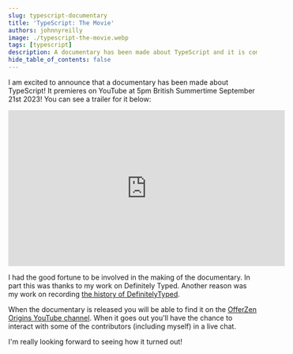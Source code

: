 ```yaml
---
slug: typescript-documentary
title: 'TypeScript: The Movie'
authors: johnnyreilly
image: ./typescript-the-movie.webp
tags: [typescript]
description: A documentary has been made about TypeScript and it is coming out September 21st 2023!
hide_table_of_contents: false
---
```


I am excited to announce that a documentary has been made about TypeScript! It premieres on YouTube at 5pm British Summertime September 21st 2023! You can see a trailer for it below:

<iframe width="560" height="315" src="https://www.youtube.com/embed/0btI_sXessI?si=6DMVgTsbd33ifMXB" title="TypeScript Origins trailer" frameBorder="0" allow="accelerometer; autoplay; clipboard-write; encrypted-media; gyroscope; picture-in-picture; web-share" allowFullScreen></iframe>

I had the good fortune to be involved in the making of the documentary. In part this was thanks to my work on Definitely Typed. Another reason was my work on recording [the history of DefinitelyTyped](../2019-10-08-definitely-typed-the-movie/index.md).

When the documentary is released you will be able to find it on the [OfferZen Origins YouTube channel](https://www.youtube.com/c/offerzenorigins). When it goes out you'll have the chance to interact with some of the contributors (including myself) in a live chat.

I'm really looking forward to seeing how it turned out!
